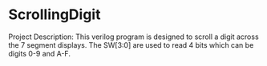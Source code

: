 # ScrollingDigit
Project Description: This verilog program is designed to scroll a digit across the 7 segment displays. The SW[3:0] are used to read 4 bits
                     which can be digits 0-9 and A-F.
